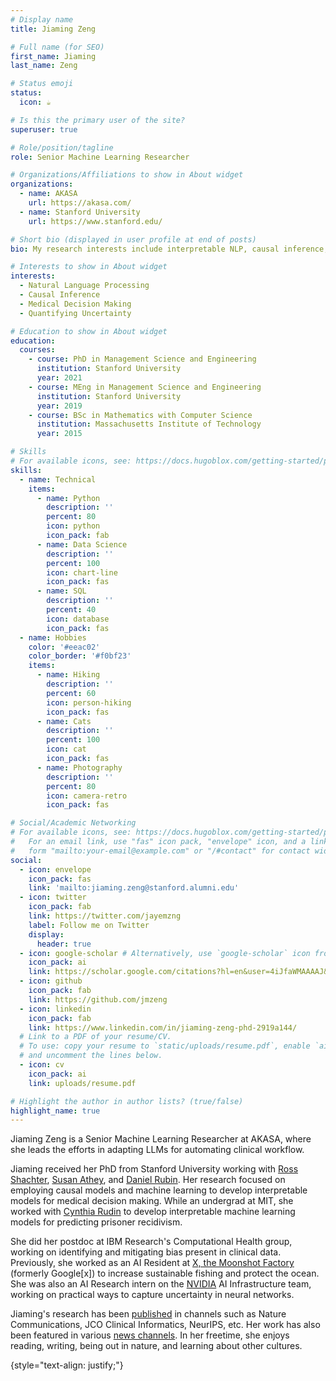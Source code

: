 ```yaml
---
# Display name
title: Jiaming Zeng

# Full name (for SEO)
first_name: Jiaming
last_name: Zeng

# Status emoji
status:
  icon: ☕️

# Is this the primary user of the site?
superuser: true

# Role/position/tagline
role: Senior Machine Learning Researcher

# Organizations/Affiliations to show in About widget
organizations:
  - name: AKASA
    url: https://akasa.com/ 
  - name: Stanford University
    url: https://www.stanford.edu/

# Short bio (displayed in user profile at end of posts)
bio: My research interests include interpretable NLP, causal inference, quantifying uncertainty.

# Interests to show in About widget
interests:
  - Natural Language Processing
  - Causal Inference
  - Medical Decision Making
  - Quantifying Uncertainty

# Education to show in About widget
education:
  courses:
    - course: PhD in Management Science and Engineering
      institution: Stanford University
      year: 2021
    - course: MEng in Management Science and Engineering
      institution: Stanford University
      year: 2019
    - course: BSc in Mathematics with Computer Science
      institution: Massachusetts Institute of Technology
      year: 2015

# Skills
# For available icons, see: https://docs.hugoblox.com/getting-started/page-builder/#icons
skills:
  - name: Technical
    items:
      - name: Python
        description: ''
        percent: 80
        icon: python
        icon_pack: fab
      - name: Data Science
        description: ''
        percent: 100
        icon: chart-line
        icon_pack: fas
      - name: SQL
        description: ''
        percent: 40
        icon: database
        icon_pack: fas
  - name: Hobbies
    color: '#eeac02'
    color_border: '#f0bf23'
    items:
      - name: Hiking
        description: ''
        percent: 60
        icon: person-hiking
        icon_pack: fas
      - name: Cats
        description: ''
        percent: 100
        icon: cat
        icon_pack: fas
      - name: Photography
        description: ''
        percent: 80
        icon: camera-retro
        icon_pack: fas

# Social/Academic Networking
# For available icons, see: https://docs.hugoblox.com/getting-started/page-builder/#icons
#   For an email link, use "fas" icon pack, "envelope" icon, and a link in the
#   form "mailto:your-email@example.com" or "/#contact" for contact widget.
social:
  - icon: envelope
    icon_pack: fas
    link: 'mailto:jiaming.zeng@stanford.alumni.edu'
  - icon: twitter
    icon_pack: fab
    link: https://twitter.com/jayemzng
    label: Follow me on Twitter
    display:
      header: true
  - icon: google-scholar # Alternatively, use `google-scholar` icon from `ai` icon pack
    icon_pack: ai
    link: https://scholar.google.com/citations?hl=en&user=4iJfaWMAAAAJ&view_op=list_works&authuser=2 
  - icon: github
    icon_pack: fab
    link: https://github.com/jmzeng
  - icon: linkedin
    icon_pack: fab
    link: https://www.linkedin.com/in/jiaming-zeng-phd-2919a144/
  # Link to a PDF of your resume/CV.
  # To use: copy your resume to `static/uploads/resume.pdf`, enable `ai` icons in `params.yaml`,
  # and uncomment the lines below.
  - icon: cv
    icon_pack: ai
    link: uploads/resume.pdf

# Highlight the author in author lists? (true/false)
highlight_name: true
---
```


Jiaming Zeng is a Senior Machine Learning Researcher at AKASA, where she leads the efforts in adapting LLMs for automating clinical workflow. 

Jiaming received her PhD from Stanford University working with <a href="https://web.stanford.edu/~shachter/">Ross Shachter</a>, <a href="https://athey.people.stanford.edu/">Susan Athey</a>, and <a href="https://profiles.stanford.edu/daniel-rubin/">Daniel Rubin</a>. Her research focused on employing causal models and machine learning to develop interpretable models for medical decision making. While an undergrad at MIT, she worked with <a href="https://users.cs.duke.edu/~cynthia/">Cynthia Rudin</a> to develop interpretable machine learning models for predicting prisoner recidivism. 

She did her postdoc at IBM Research's Computational Health group, working on identifying and mitigating bias present in clinical data. Previously, she worked as an AI Resident at <a href="https://x.company">X, the Moonshot Factory</a> (formerly Google[x]) to increase sustainable fishing and protect the ocean. She was also an AI Research intern on the <a href="https://www.nvidia.com/en-us/">NVIDIA</a> AI Infrastructure team, working on practical ways to capture uncertainty in neural networks. 

Jiaming's research has been <a href="#featured">published</a> in channels such as Nature Communications, JCO Clinical Informatics, NeurIPS, etc. Her work has also been featured in various <a href="#news">news channels</a>. In her freetime, she enjoys reading, writing, being out in nature, and learning about other cultures.

{style="text-align: justify;"}
